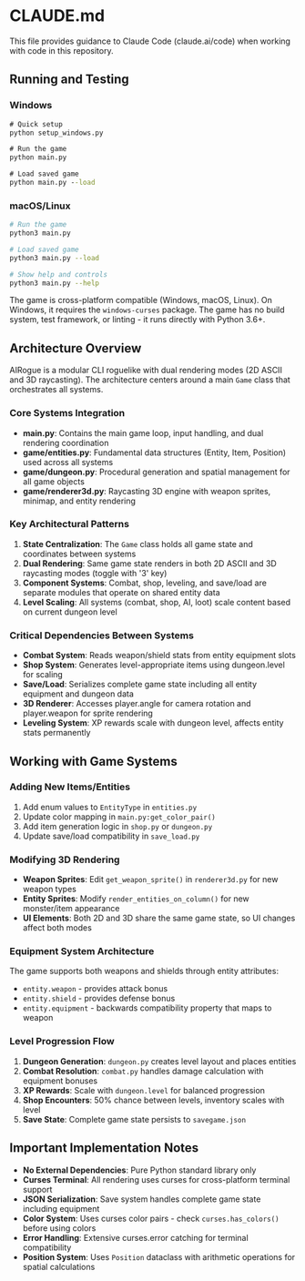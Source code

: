 # CLAUDE.md

This file provides guidance to Claude Code (claude.ai/code) when working with code in this repository.

## Running and Testing

### Windows
```cmd
# Quick setup
python setup_windows.py

# Run the game
python main.py

# Load saved game
python main.py --load
```

### macOS/Linux
```bash
# Run the game
python3 main.py

# Load saved game
python3 main.py --load

# Show help and controls
python3 main.py --help
```

The game is cross-platform compatible (Windows, macOS, Linux). On Windows, it requires the `windows-curses` package. The game has no build system, test framework, or linting - it runs directly with Python 3.6+.

## Architecture Overview

AIRogue is a modular CLI roguelike with dual rendering modes (2D ASCII and 3D raycasting). The architecture centers around a main `Game` class that orchestrates all systems.

### Core Systems Integration

- **main.py**: Contains the main game loop, input handling, and dual rendering coordination
- **game/entities.py**: Fundamental data structures (Entity, Item, Position) used across all systems
- **game/dungeon.py**: Procedural generation and spatial management for all game objects
- **game/renderer3d.py**: Raycasting 3D engine with weapon sprites, minimap, and entity rendering

### Key Architectural Patterns

1. **State Centralization**: The `Game` class holds all game state and coordinates between systems
2. **Dual Rendering**: Same game state renders in both 2D ASCII and 3D raycasting modes (toggle with '3' key)
3. **Component Systems**: Combat, shop, leveling, and save/load are separate modules that operate on shared entity data
4. **Level Scaling**: All systems (combat, shop, AI, loot) scale content based on current dungeon level

### Critical Dependencies Between Systems

- **Combat System**: Reads weapon/shield stats from entity equipment slots
- **Shop System**: Generates level-appropriate items using dungeon.level for scaling
- **Save/Load**: Serializes complete game state including all entity equipment and dungeon data
- **3D Renderer**: Accesses player.angle for camera rotation and player.weapon for sprite rendering
- **Leveling System**: XP rewards scale with dungeon level, affects entity stats permanently

## Working with Game Systems

### Adding New Items/Entities
1. Add enum values to `EntityType` in `entities.py`
2. Update color mapping in `main.py:get_color_pair()`
3. Add item generation logic in `shop.py` or `dungeon.py`
4. Update save/load compatibility in `save_load.py`

### Modifying 3D Rendering
- **Weapon Sprites**: Edit `get_weapon_sprite()` in `renderer3d.py` for new weapon types
- **Entity Sprites**: Modify `render_entities_on_column()` for new monster/item appearance
- **UI Elements**: Both 2D and 3D share the same game state, so UI changes affect both modes

### Equipment System Architecture
The game supports both weapons and shields through entity attributes:
- `entity.weapon` - provides attack bonus
- `entity.shield` - provides defense bonus
- `entity.equipment` - backwards compatibility property that maps to weapon

### Level Progression Flow
1. **Dungeon Generation**: `dungeon.py` creates level layout and places entities
2. **Combat Resolution**: `combat.py` handles damage calculation with equipment bonuses
3. **XP Rewards**: Scale with `dungeon.level` for balanced progression
4. **Shop Encounters**: 50% chance between levels, inventory scales with level
5. **Save State**: Complete game state persists to `savegame.json`

## Important Implementation Notes

- **No External Dependencies**: Pure Python standard library only
- **Curses Terminal**: All rendering uses curses for cross-platform terminal support
- **JSON Serialization**: Save system handles complete game state including equipment
- **Color System**: Uses curses color pairs - check `curses.has_colors()` before using colors
- **Error Handling**: Extensive curses.error catching for terminal compatibility
- **Position System**: Uses `Position` dataclass with arithmetic operations for spatial calculations